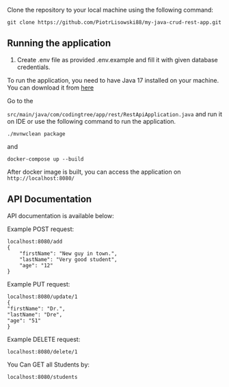 Clone the repository to your local machine using the following command:
```
git clone https://github.com/PiotrLisowski88/my-java-crud-rest-app.git
```

## Running the application

1. Create .env file as provided .env.example and fill it with given database credentials. 

To run the application, you need to have Java 17 installed on your machine.
You can download it from [here](https://www.oracle.com/java/technologies/javase-jdk11-downloads.html)

Go to the

`src/main/java/com/codingtree/app/rest/RestApiApplication.java` and run it on IDE or use the following command to run the application.
```
./mvnwclean package 
```

and
```    
docker-compose up --build  
```
After docker image is built, you can access the application on `http://localhost:8080/`

## API Documentation
API documentation is available below:

Example POST request:
```
localhost:8080/add
{
    "firstName": "New guy in town.",
    "lastName": "Very good student",
    "age": "12"
}
````
Example PUT request:
````
localhost:8080/update/1
{
"firstName": "Dr.",
"lastName": "Dre",
"age": "51"
}
````
Example DELETE request:
````    
localhost:8080/delete/1
````
You Can GET all Students by:
```
localhost:8080/students
```




